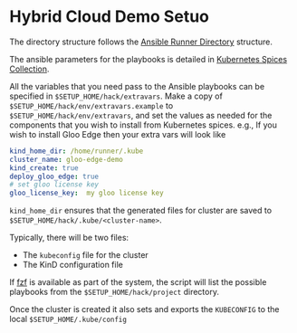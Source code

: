 # Hybrid Cloud Demo Setuo

The directory structure follows the [Ansible Runner Directory](https://ansible-runner.readthedocs.io/en/stable/intro.html#runner-input-directory-hierarchy) structure.

The ansible parameters for the playbooks is detailed in [Kubernetes Spices Collection](https://kameshsampath.github.io/kubernetes_spices/ansible-kubernetes-spices/index.html).

All the variables that you need pass to the Ansible playbooks can be specified in `$SETUP_HOME/hack/extravars`. Make a copy of `$SETUP_HOME/hack/env/extravars.example` to `$SETUP_HOME/hack/env/extravars`, and set the values as needed for the components that you wish to install from Kubernetes spices. e.g., If you wish to install Gloo Edge then your extra vars will look like

```yaml
kind_home_dir: /home/runner/.kube
cluster_name: gloo-edge-demo
kind_create: true
deploy_gloo_edge: true
# set gloo license key 
gloo_license_key:  my gloo license key
```

`kind_home_dir` ensures that the generated files for cluster are saved to `$SETUP_HOME/hack/.kube/<cluster-name>`.

Typically, there will be two files:

* The `kubeconfig` file for the cluster
* The KinD configuration file

If [fzf](https://github.com/junegunn/fzf) is available as part of the system, the script will list the possible playbooks from the `$SETUP_HOME/hack/project` directory.

Once the cluster is created it also sets and exports the `KUBECONFIG` to the local `$SETUP_HOME/.kube/config`
